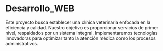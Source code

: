 # Desarrollo_WEB
Este proyecto busca establecer una clínica veterinaria enfocada en la eficiencia y calidad. Nuestro objetivo es proporcionar servicios de primer nivel, respaldados por un sistema integral. Implementaremos tecnologías innovadoras para optimizar tanto la atención médica como los procesos administrativos. 
